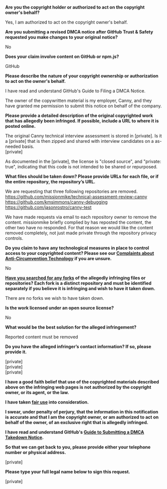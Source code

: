**Are you the copyright holder or authorized to act on the copyright owner's behalf?**

Yes, I am authorized to act on the copyright owner's behalf.

**Are you submitting a revised DMCA notice after GitHub Trust & Safety requested you make changes to your original notice?**

No

**Does your claim involve content on GitHub or npm.js?**

GitHub

**Please describe the nature of your copyright ownership or authorization to act on the owner's behalf.**

I have read and understand GitHub's Guide to Filing a DMCA Notice.

The owner of the copywritten material is my employer, Canny, and they have granted me permission to submit this notice on behalf of the company.

**Please provide a detailed description of the original copyrighted work that has allegedly been infringed. If possible, include a URL to where it is posted online.**

The original Canny technical interview assessment is stored in [private]. Is it a [private] that is then zipped and shared with interview candidates on a as-needed basis.  
[private]  

As documented in the [private], the license is "closed source", and "private: true", indicating that this code is not intended to be shared or repurposed.

**What files should be taken down? Please provide URLs for each file, or if the entire repository, the repository’s URL.**

We are requesting that three following repositories are removed.  
https://github.com/missionmike/technical-assessment-review-canny  
https://github.com/kmsimmons/canny-debugging  
https://github.com/jasonrostro/canny-test  

We have made requests via email to each repository owner to remove the content. missionmike briefly complied by has reposted the content, the other two have no responded. For that reason we would like the content removed completely, not just made private through the repository privacy controls.

**Do you claim to have any technological measures in place to control access to your copyrighted content? Please see our <a href="https://docs.github.com/articles/guide-to-submitting-a-dmca-takedown-notice#complaints-about-anti-circumvention-technology">Complaints about Anti-Circumvention Technology</a> if you are unsure.**

No

**<a href="https://docs.github.com/articles/dmca-takedown-policy#b-what-about-forks-or-whats-a-fork">Have you searched for any forks</a> of the allegedly infringing files or repositories? Each fork is a distinct repository and must be identified separately if you believe it is infringing and wish to have it taken down.**

There are no forks we wish to have taken down.

**Is the work licensed under an open source license?**

No

**What would be the best solution for the alleged infringement?**

Reported content must be removed

**Do you have the alleged infringer’s contact information? If so, please provide it.**

[private]  
[private]  
[private]

**I have a good faith belief that use of the copyrighted materials described above on the infringing web pages is not authorized by the copyright owner, or its agent, or the law.**

**I have taken <a href="https://www.lumendatabase.org/topics/22">fair use</a> into consideration.**

**I swear, under penalty of perjury, that the information in this notification is accurate and that I am the copyright owner, or am authorized to act on behalf of the owner, of an exclusive right that is allegedly infringed.**

**I have read and understand GitHub's <a href="https://docs.github.com/articles/guide-to-submitting-a-dmca-takedown-notice/">Guide to Submitting a DMCA Takedown Notice</a>.**

**So that we can get back to you, please provide either your telephone number or physical address.**

[private]

**Please type your full legal name below to sign this request.**

[private]
